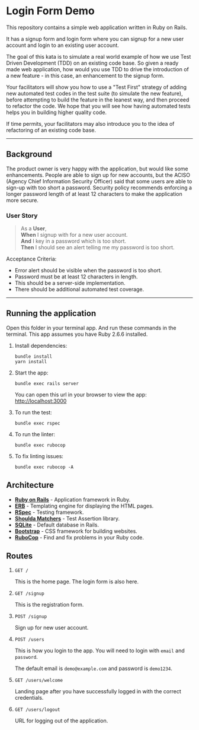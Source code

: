# Login Form Demo

This repository contains a simple web application written in Ruby on Rails.

It has a signup form and login form where you can signup for a new user account and login to an existing user account.

The goal of this kata is to simulate a real world example of how we use Test Driven Development (TDD) on an existing code base. So given a ready made web application, how would you use TDD to drive the introduction of a new feature - in this case, an enhancement to the signup form.

Your facilitators will show you how to use a "Test First" strategy of adding new automated test codes in the test suite (to simulate the new feature), before attempting to build the feature in the leanest way, and then proceed to refactor the code. We hope that you will see how having automated tests helps you in building higher quality code.

If time permits, your facilitators may also introduce you to the idea of refactoring of an existing code base.

---

## Background

The product owner is very happy with the application, but would like some enhancements. People are able to sign up for new accounts, but the ACISO (Agency Chief Information Security Officer) said that some users are able to sign-up with too short a password. Security policy recommends enforcing a longer password length of at least 12 characters to make the application more secure.

### User Story

> As a **User**, <br>
**When** I signup with for a new user account.<br>
**And** I key in a password which is too short.<br>
**Then** I should see an alert telling me my password is too short.

Acceptance Criteria:

- Error alert should be visible when the password is too short.
- Password must be at least 12 characters in length.
- This should be a server-side implementation.
- There should be additional automated test coverage.

---

## Running the application

Open this folder in your terminal app. And run these commands in the terminal. This app assumes you have Ruby 2.6.6 installed.

1. Install dependencies:

    ```
    bundle install
    yarn install
    ```

2. Start the app:

    ```
    bundle exec rails server
    ```

    You can open this url in your browser to view the app: <http://localhost:3000>

3. To run the test:

    ```
    bundle exec rspec
    ```

4. To run the linter:

    ```
    bundle exec rubocop
    ```

5. To fix linting issues:

    ```
    bundle exec rubocop -A
    ```

## Architecture

- **[Ruby on Rails](https://rubyonrails.org/)** - Application framework in Ruby.
- **[ERB](https://en.wikipedia.org/wiki/ERuby)** - Templating engine for displaying the HTML pages.
- **[RSpec](https://rspec.info/)** - Testing framework.
- **[Shoulda Matchers](https://matchers.shoulda.io/)** - Test Assertion library.
- **[SQLite](https://www.sqlite.org/index.html)** - Default database in Rails.
- **[Bootstrap](https://getbootstrap.com/)** - CSS framework for building websites.
- **[RuboCop](https://github.com/rubocop-hq/rubocop)** - Find and fix problems in your Ruby code.

## Routes

1. `GET /`

    This is the home page. The login form is also here.

2. `GET /signup`

    This is the registration form.

3. `POST /signup`

    Sign up for new user account.

4. `POST /users`

    This is how you login to the app. You will need to login with `email` and `password`.

    The default email is `demo@example.com` and password is `demo1234`.

5. `GET /users/welcome`

    Landing page after you have successfully logged in with the correct credentials.

6. `GET /users/logout`

    URL for logging out of the application.
